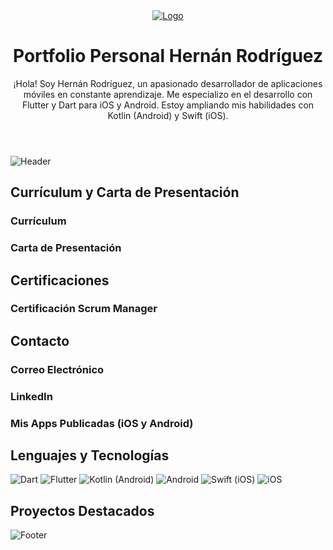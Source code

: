 <!DOCTYPE html>
<html lang="en">
<head>
  <meta charset="UTF-8">
  <meta name="viewport" content="width=device-width, initial-scale=1.0">
  <title>Portfolio Personal Hernán Rodríguez</title>
  <link rel="stylesheet" href="styles.css">
  <link rel="stylesheet" href="https://cdnjs.cloudflare.com/ajax/libs/font-awesome/5.15.4/css/all.min.css" integrity="sha512-AqR+Pe+ND8WzPVB5f1+OGqlc3Pjv/K0kIiipwyGi4GL5e/T8NhxQplFCEzZq+WHDWutvWdN/LMgqFxyvMqhqzw==" crossorigin="anonymous" referrerpolicy="no-referrer" />
</head>
<body>

  <!-- Logo y Título del Proyecto -->
  <header class="header">
    <a href="https://github.com/HerniRG/portafolio-personal" target="_blank">
      <img src="https://live.staticflickr.com/65535/53471788406_e8a54ccd4f_o.png" alt="Logo" class="logo">
    </a>
    <div class="header-content">
      <h1 class="title">Portfolio Personal Hernán Rodríguez</h1>
      <p class="description">
        ¡Hola! Soy Hernán Rodríguez, un apasionado desarrollador de aplicaciones móviles en constante aprendizaje. Me especializo en el desarrollo con Flutter y Dart para iOS y Android. Estoy ampliando mis habilidades con Kotlin (Android) y Swift (iOS).
      </p>
    </div>
  </header>

  <!-- Header -->
  <div class="header-image">
    <img src="https://buildfire.com/wp-content/uploads/2017/10/become-mobile-app-developer.jpg" alt="Header">
  </div>

  <!-- Currículum y Carta de Presentación -->
  <section id="resume-cover-letter" class="section">
    <h2 class="section-title">Currículum y Carta de Presentación <i class="fas fa-file-alt"></i></h2>
    <div class="card-container">
      <!-- Sección de Currículum -->
      <div class="card">
        <a href="https://drive.google.com/file/d/1LkQ_T_g2HIfJKkM4Z-o89MdUkSDi0Cau/view?usp=sharing" target="_blank">
          <i class="far fa-file-pdf card-icon"></i>
        </a>
        <h3 class="card-title">Currículum</h3>
      </div>
      <!-- Sección de Carta de Presentación -->
      <div class="card">
        <a href="https://drive.google.com/file/d/1zPpsDMsk6stuEdnWfz8StOhHeqEuo4fH/view?usp=sharing" target="_blank">
          <i class="far fa-file-alt card-icon"></i>
        </a>
        <h3 class="card-title">Carta de Presentación</h3>
      </div>
    </div>
  </section>

  <!-- Certificaciones -->
  <section id="certifications" class="section">
    <h2 class="section-title">Certificaciones <i class="fas fa-award"></i></h2>
    <div class="card-container">
      <!-- Sección de Certificación Scrum Manager -->
      <div class="card">
        <a href="https://scrummanager.com/website/c/verify-cert.php?code=657586ee4c3975.19965212&trk=public_profile_see-credential" target="_blank">
          <i class="fas fa-certificate card-icon"></i>
        </a>
        <h3 class="card-title">Certificación Scrum Manager</h3>
      </div>
    </div>
  </section>

  <!-- Contacto -->
  <section id="contact" class="section">
    <h2 class="section-title">Contacto <i class="fas fa-envelope"></i></h2>
    <div class="card-container">
      <!-- Sección de Correo Electrónico -->
      <div class="card">
        <a href="mailto:hernanrg85@gmail.com" target="_blank">
          <i class="far fa-envelope card-icon"></i>
        </a>
        <h3 class="card-title">Correo Electrónico</h3>
      </div>
      <!-- Sección de LinkedIn -->
      <div class="card">
        <a href="https://www.linkedin.com/in/hern%C3%A1n-rodr%C3%ADguez-garnica/" target="_blank">
          <i class="fab fa-linkedin card-icon"></i>
        </a>
        <h3 class="card-title">LinkedIn</h3>
      </div>
      <!-- Sección de Mis Aplicaciones -->
      <div class="card">
        <a href="https://linktr.ee/hrgapps" target="_blank">
          <i class="fas fa-mobile-alt card-icon"></i>
        </a>
        <h3 class="card-title">Mis Apps Publicadas (iOS y Android)</h3>
      </div>
    </div>
  </section>

  <!-- Lenguajes y Tecnologías -->
  <section id="languages-technologies" class="section">
    <h2 class="section-title">Lenguajes y Tecnologías <i class="fas fa-tools"></i></h2>
    <div class="badge-container">
      <img src="https://img.shields.io/badge/Dart-%230175C2?style=for-the-badge&logo=dart&logoColor=white" alt="Dart" class="badge">
      <img src="https://img.shields.io/badge/Flutter-%2302569B?style=for-the-badge&logo=flutter&logoColor=white" alt="Flutter" class="badge">
      <img src="https://img.shields.io/badge/Kotlin-%230095D5?style=for-the-badge&logo=kotlin&logoColor=white" alt="Kotlin (Android)" class="badge">
      <img src="https://img.shields.io/badge/Android-%3DDC84?style=for-the-badge&logo=android&logoColor=white" alt="Android" class="badge">
      <img src="https://img.shields.io/badge/Swift-%23FA7343?style=for-the-badge&logo=swift&logoColor=white" alt="Swift (iOS)" class="badge">
      <img src="https://img.shields.io/badge/iOS-%23000000?style=for-the-badge&logo=ios&logoColor=white" alt="iOS" class="badge">
    </div>
  </section>

  <!-- Proyectos Destacados -->
  <section id="featured-projects" class="section">
    <h2 class="section-title">Proyectos Destacados <i class="fas fa-rocket"></i></h2>
    <div class="project-container">
      <!-- Aquí van los proyectos -->
    </div>
  </section>

  <!-- Footer -->
  <footer class="footer">
    <img src="https://buildfire.com/wp-content/uploads/2017/10/become-mobile-app-developer.jpg" alt="Footer">
  </footer>

</body>
</html>
